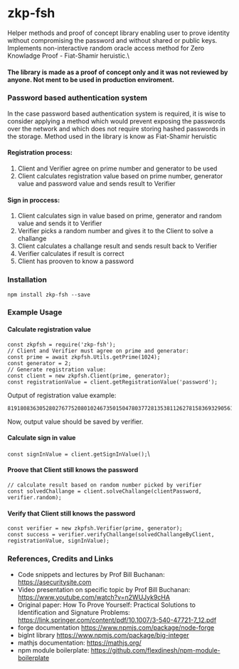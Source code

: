 # zkp-fsh
Helper methods and proof of concept library enabling user to prove identity without compromising the password and without shared or public keys.\
Implements non-interactive random oracle access method for Zero Knowladge Proof - Fiat-Shamir heruistic.\

#### The library is made as a proof of concept only and it was not reviewed by anyone. Not ment to be used in production enviroment.

### Password based authentication system
In the case password based authentication system is required, it is wise to consider applying a method which would prevent exposing the passwords over the network and which does not require storing hashed passwords in the storage. Method used in the library is know as Fiat-Shamir heruistic

#### Registration process:

1. Client and Verifier agree on prime number and generator to be used
2. Client calculates registration value based on prime number, generator value and password value and sends result to Verifier

#### Sign in proccess:

1. Client calculates sign in value based on prime, generator and random value and sends it to Verifier
2. Verifier picks a random number and gives it to the Client to solve a challange
3. Client calculates a challange result and sends result back to Verifier
4. Verifier calculates if result is correct
5. Client has prooven to know a password

### Installation

`npm install zkp-fsh --save`

### Example Usage

#### Calculate registration value

`const zkpfsh = require('zkp-fsh');`\
`// Client and Verifier must agree on prime and generator:`\
`const prime = await zkpfsh.Utils.getPrime(1024);`\
`const generator = 2;`\
`// Generate registration value:`\
`const client = new zkpfsh.Client(prime, generator);`\
`const registrationValue = client.getRegistrationValue('password');`

Output of registration value example:
```
81918083630528027677520801024673501504780377281353811262781583693290561188427768639436327540450677145030881356803139751493215103228371635399570220034892957774900637820715200392893486722364960314636330324326270540056429637516435175738920183492178741298866649519579841232311208766933074173045033491571187135198n
```
Now, output value should be saved by verifier.

#### Calculate sign in value
`const signInValue = client.getSignInValue();`\

#### Proove that Client still knows the password
`// calculate result based on random number picked by verifier`\
`const solvedChallange = client.solveChallange(clientPassword, verifier.random);`

#### Verify that Client still knows the password
`const verifier = new zkpfsh.Verifier(prime, generator);`\
`const success = verifier.verifyChallange(solvedChallangeByClient, registrationValue, signInValue);`

### References, Credits and Links
- Code snippets and lectures by Prof Bill Buchanan: https://asecuritysite.com
- Video presentation on specific topic by Prof Bill Buchanan: https://www.youtube.com/watch?v=n2WUJyk9cHA
- Original paper: How To Prove Yourself: Practical Solutions to Identification and Signature Problems: https://link.springer.com/content/pdf/10.1007/3-540-47721-7_12.pdf
- forge documentation https://www.npmjs.com/package/node-forge
- bigInt library https://www.npmjs.com/package/big-integer
- mathjs documentation: https://mathjs.org/
- npm module boilerplate: https://github.com/flexdinesh/npm-module-boilerplate
